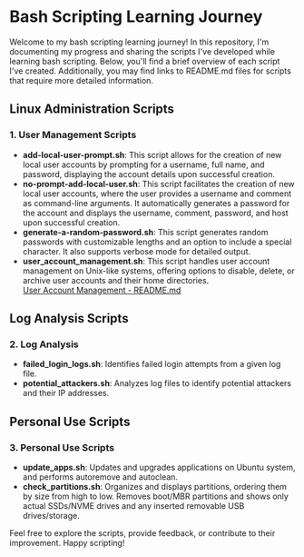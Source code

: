 # Bash Scripting Learning Journey

Welcome to my bash scripting learning journey! In this repository, I'm documenting my progress and sharing the scripts I've developed while learning bash scripting. Below, you'll find a brief overview of each script I've created. Additionally, you may find links to README.md files for scripts that require more detailed information.

## Linux Administration Scripts

### 1. User Management Scripts

- **add-local-user-prompt.sh**: This script allows for the creation of new local user accounts by prompting for a username, full name, and password, displaying the account details upon successful creation.
- **no-prompt-add-local-user.sh**: This script facilitates the creation of new local user accounts, where the user provides a username and comment as command-line arguments. It automatically generates a password for the account and displays the username, comment, password, and host upon successful creation.
- **generate-a-random-password.sh**: This script generates random passwords with customizable lengths and an option to include a special character. It also supports verbose mode for detailed output.
- **user_account_management.sh**: This script handles user account management on Unix-like systems, offering options to disable, delete, or archive user accounts and their home directories.  
   [User Account Management - README.md](https://github.com/Kamzie/User-account-management-script)

## Log Analysis Scripts

### 2. Log Analysis

- **failed_login_logs.sh**: Identifies failed login attempts from a given log file.
- **potential_attackers.sh**: Analyzes log files to identify potential attackers and their IP addresses.

## Personal Use Scripts

### 3. Personal Use Scripts

- **update_apps.sh**: Updates and upgrades applications on Ubuntu system, and performs autoremove and autoclean.
- **check_partitions.sh**: Organizes and displays partitions, ordering them by size from high to low. Removes boot/MBR partitions and shows only actual SSDs/NVME drives and any inserted removable USB drives/storage.

Feel free to explore the scripts, provide feedback, or contribute to their improvement. Happy scripting!
